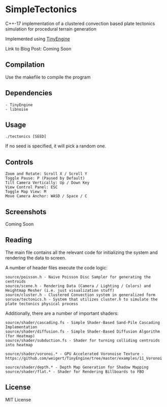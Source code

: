 # SimpleTectonics

C++-17 implementation of a clustered convection based plate tectonics simulation for procedural terrain generation

Implemented using [TinyEngine](https://github.com/weigert/TinyEngine)

Link to Blog Post: Coming Soon

## Compilation

Use the makefile to compile the program

## Dependencies

    - TinyEngine
    - libnoise

## Usage

    ./tectonics [SEED]

If no seed is specified, it will pick a random one.

## Controls

    Zoom and Rotate: Scroll X / Scroll Y
    Toggle Pause: P (Paused by Default)
    Tilt Camera Vertically: Up / Down Key
    View Control Panel: ESC
    Toggle Map View: M
    Move Camera Anchor: WASD / Space / C

## Screenshots

Coming Soon

## Reading

The main file contains all the relevant code for initializing the system and rendering the data to screen.

A number of header files execute the code logic:

    source/poisson.h - Naive Poisson Disc Sampler for generating the centroids
    source/scene.h - Rendering Data (Camera / Lighting / Colors) and Heightmap Mesher (i.e. just visualization stuff)
    source/cluster.h - Clustered Convection system in generalized form
    soruce/tectonics.h - System that utilizes cluster.h to simulate the plate tectonics physical process

Additionally, there are a number of important shaders:

    source/shader/cascading.fs - Simple Shader-Based Sand-Pile Cascading Implementation
    source/shader/diffusion.fs - Simple Shader-Based Diffusion Algorithm (for Heatmap)
    source/shader/subduction.fs - Shader for turning colliding centroids into heatmap

    source/shader/voronoi.* - GPU Accelerated Voronoise Texture - https://github.com/weigert/TinyEngine/tree/master/examples/11_Voronoi

    source/shader/depth.* - Depth Map Generation for Shadow Mapping
    source/shader/flat.* - Shader for Rendering Billboards to FBO


## License

MIT License
